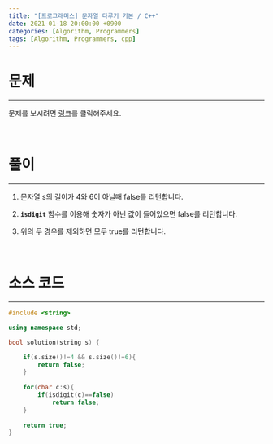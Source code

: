```yaml
---
title: "[프로그래머스] 문자열 다루기 기본 / C++"
date: 2021-01-18 20:00:00 +0900
categories: [Algorithm, Programmers]
tags: [Algorithm, Programmers, cpp]
---
```




# **문제**

---



문제를 보시려면 [링크](https://programmers.co.kr/learn/courses/30/lessons/12918)를 클릭해주세요. 

<br/>

# **풀이**

---



1. 문자열 s의 길이가 4와 6이 아닐때 false를 리턴합니다.

2. **`isdigit`** 함수를 이용해 숫자가 아닌 값이 들어있으면 false를 리턴합니다.

3. 위의 두 경우를 제외하면 모두 true를 리턴합니다.

<br/>

# **소스 코드**

---



```c++
#include <string>

using namespace std;

bool solution(string s) {

    if(s.size()!=4 && s.size()!=6){
        return false;
    }
    
    for(char c:s){
        if(isdigit(c)==false)
            return false;
    }
        
    return true;
}
```

<br/>

<br/>